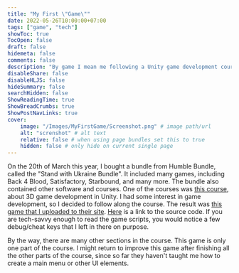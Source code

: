 ```yaml
---
title: "My First \"Game\""
date: 2022-05-26T10:00:00+07:00
tags: ["game", "tech"]
showToc: true
TocOpen: false
draft: false
hidemeta: false
comments: false
description: "By game I mean me following a Unity game development course and not doing anything creative with it."
disableShare: false
disableHLJS: false
hideSummary: false
searchHidden: false
ShowReadingTime: true
ShowBreadCrumbs: true
ShowPostNavLinks: true
cover:
    image: "/Images/MyFirstGame/Screenshot.png" # image path/url
    alt: "screnshot" # alt text
    relative: false # when using page bundles set this to true
    hidden: false # only hide on current single page
---
```


On the 20th of March this year, I bought a bundle from Humble Bundle, called the "Stand with Ukraine Bundle". It included many games, including Back 4 Blood, Satisfactory, Starbound, and many more. The bundle also contained other software and courses. One of the courses was [this course](https://www.gamedev.tv/p/complete-c-unity-game-developer-3d-online-course-2020), about 3D game development in Unity. I had some interest in game development, so I decided to follow along the course. The result was [this game that I uploaded to their site](https://sharemygame.com/@BasOrAldi/project-boost-0-1). [Here](https://github.com/sebastianaldi17/GameDevTVSpaceShip) is a link to the source code. If you are tech-savvy enough to read the game scripts, you would notice a few debug/cheat keys that I left in there on purpose.

By the way, there are many other sections in the course. This game is only one part of the course. I might return to improve this game after finishing all the other parts of the course, since so far they haven't taught me how to create a main menu or other UI elements.